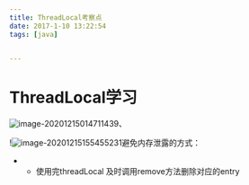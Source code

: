 ```yaml
---
title: ThreadLocal考察点
date: 2017-1-10 13:22:54
tags: [java]


---
```




# ThreadLocal学习





![image-20201215014711439](https://gitee.com/guxiangfly/blogimage/raw/master/img/image-20201215014711439.png)、















!![image-20201215155455231](https://gitee.com/guxiangfly/blogimage/raw/master/img/image-20201215155455231.png)避免内存泄露的方式：

- - 使用完threadLocal 及时调用remove方法删除对应的entry












